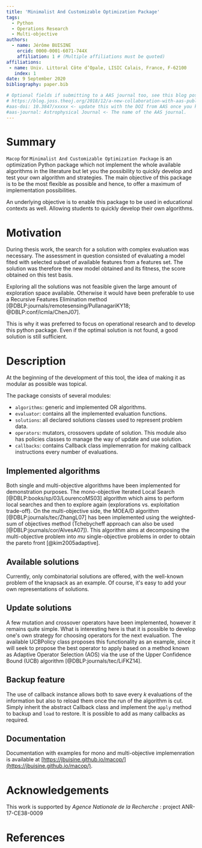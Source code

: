 ```yaml
---
title: 'Minimalist And Customizable Optimization Package'
tags:
  - Python
  - Operations Research
  - Multi-objective
authors:
  - name: Jérôme BUISINE
    orcid: 0000-0001-6071-744X
    affiliation: 1 # (Multiple affiliations must be quoted)
affiliations:
 - name: Univ. Littoral Côte d’Opale, LISIC Calais, France, F-62100
   index: 1
date: 9 September 2020
bibliography: paper.bib

# Optional fields if submitting to a AAS journal too, see this blog post:
# https://blog.joss.theoj.org/2018/12/a-new-collaboration-with-aas-publishing
#aas-doi: 10.3847/xxxxx <- update this with the DOI from AAS once you know it.
#aas-journal: Astrophysical Journal <- The name of the AAS journal.
---
```


# Summary

`Macop` for `Minimalist And Customizable Optimization Package` is an optimization Python package which not implement the whole available algorithms in the literature but let you the possibility to quickly develop and test your own algorithm and strategies. The main objective of this package is to be the most flexible as possible and hence, to offer a maximum of implementation possibilities.

An underlying objective is to enable this package to be used in educational contexts as well. Allowing students to quickly develop their own algorithms.

# Motivation

During thesis work, the search for a solution with complex evaluation was necessary. The assessment in question consisted of evaluating a model fited with selected subset of available features from a features set. The solution was therefore the new model obtained and its fitness, the score obtained on this test basis.

Exploring all the solutions was not feasible given the large amount of exploration space available. Otherwise it would have been preferable to use a Recursive Features Elimination method [@DBLP:journals/remotesensing/PullanagariKY18; @DBLP:conf/icmla/ChenJ07].

This is why it was preferred to focus on operational research and to develop this python package. Even if the optimal solution is not found, a good solution is still sufficient.

# Description

At the beginning of the development of this tool, the idea of making it as modular as possible was topical.

The package consists of several modules:

- `algorithms`: generic and implemented OR algorithms.
- `evaluator`: contains all the implemented evaluation functions.
- `solutions`: all declared solutions classes used to represent problem data.
- `operators`: mutators, crossovers update of solution. This module also has policies classes to manage the way of update and use solution.
- `callbacks`: contains Callback class implemenration for making callback instructions every number of evaluations.


## Implemented algorithms

Both single and multi-objective algorithms have been implemented for demonstration purposes. The mono-objective Iterated Local Search [@DBLP:books/sp/03/LourencoMS03] algorithm which aims to perform local searches and then to explore again (explorations vs. exploitation trade-off). On the multi-objective side, the MOEA/D algorithm [@DBLP:journals/tec/ZhangL07] has been implemented using the weighted-sum of objectives method (Tchebycheff approach can also be used [@DBLP:journals/cor/AlvesA07]). This algorithm aims at decomposing the multi-objective problem into $mu$ single-objective problems in order to obtain the pareto front [@kim2005adaptive].

## Available solutions

Currently, only combinatorial solutions are offered, with the well-known problem of the knapsack as an example. Of course, it's easy to add your own representations of solutions.

## Update solutions

A few mutation and crossover operators have been implemented, however it remains quite simple. What is interesting here is that it is possible to develop one's own strategy for choosing operators for the next evaluation. The available UCBPolicy class proposes this functionality as an example, since it will seek to propose the best operator to apply based on a method known as Adaptive Operator Selection (AOS) via the use of the Upper Confidence Bound (UCB) algorithm [@DBLP:journals/tec/LiFKZ14]. 

## Backup feature

The use of callback instance allows both to save every $k$ evaluations of the information but also to reload them once the run of the algorithm is cut. Simply inherit the abstract Callback class and implement the `apply` method to backup and `load` to restore. It is possible to add as many callbacks as required.

## Documentation

Documentation with examples for mono and multi-objective implemenration is available at [https://jbuisine.github.io/macop/](https://jbuisine.github.io/macop/).

# Acknowledgements

This work is supported by *Agence Nationale de la Recherche* : project ANR-17-CE38-0009

# References